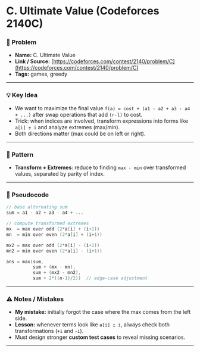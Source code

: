 # C. Ultimate Value (Codeforces 2140C)

### 🔗 Problem
- **Name:** C. Ultimate Value
- **Link / Source:** [https://codeforces.com/contest/2140/problem/C](https://codeforces.com/contest/2140/problem/C)
- **Tags:** games, greedy

---

### 💡 Key Idea
- We want to maximize the final value `f(a) = cost + (a1 - a2 + a3 - a4 + ...)` after swap operations that add `(r-l)` to cost.
- Trick: when indices are involved, transform expressions into forms like `a[i] ± i` and analyze extremes (max/min).
- Both directions matter (max could be on left or right).

---

### 🧩 Pattern
- **Transform + Extremes**: reduce to finding `max - min` over transformed values, separated by parity of index.

---

### 📝 Pseudocode
```cpp
// base alternating sum
sum = a1 - a2 + a3 - a4 + ...

// compute transformed extremes
mx  = max over odd (2*a[i] + (i+1))
mn  = min over even (2*a[i] + (i+1))

mx2 = max over odd (2*a[i] - (i+1))
mn2 = min over even (2*a[i] - (i+1))

ans = max(sum,
          sum + (mx - mn),
          sum + (mx2 - mn2),
          sum + 2*((n-1)/2))  // edge-case adjustment
```

---

### ⚠️ Notes / Mistakes
- **My mistake:** initially forgot the case where the max comes from the left side.
- **Lesson:** whenever terms look like `a[i] ± i`, always check both transformations (`+i` and `-i`).
- Must design stronger **custom test cases** to reveal missing scenarios.

---
